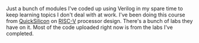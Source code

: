 Just a bunch of modules I've coded up using Verilog in my spare time to keep learning topics I don't deal with at work.
I've been doing this course from [QuickSilicon](https://quicksilicon.in/) on [RISC-V](https://en.wikipedia.org/wiki/RISC-V) processor design. There's a bunch of labs they have on it. Most of the code uploaded right now is from the labs I've completed.
